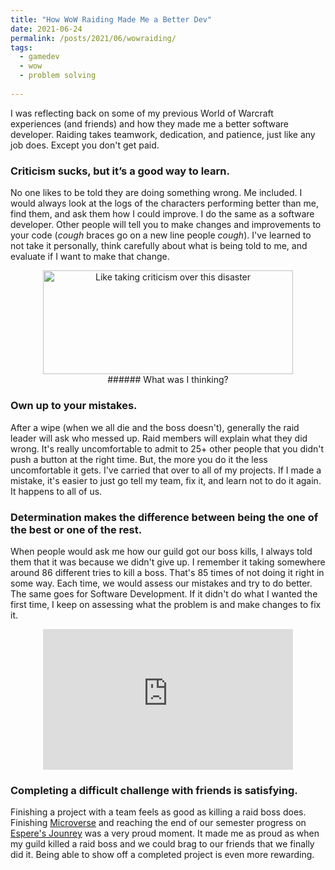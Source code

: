 ```yaml
---
title: "How WoW Raiding Made Me a Better Dev"
date: 2021-06-24
permalink: /posts/2021/06/wowraiding/
tags:
  - gamedev
  - wow
  - problem solving
  
---
```



I was reflecting back on some of my previous World of Warcraft experiences (and friends) and how they made me a better software developer. Raiding takes teamwork, dedication, and patience, just like any job does. Except you don't get paid.  

### Criticism sucks, but it’s a good way to learn. <br>
No one likes to be told they are doing something wrong. Me included. I would always look at the logs of the characters performing better than me, find them, and ask them how I could improve.  I do the same as a software developer. Other people will tell you to make changes and improvements to your code (*cough* braces go on a new line people *cough*). I've learned to not take it personally, think carefully about what is being told to me, and evaluate if I want to make that change.


<p align="center">
<img width="400" height="166.40" src="http://jennithe.dev/images/wowbadui.jpg" title="Like taking criticism over this disaster"> <br> ###### What was I thinking? 
</p>

### Own up to your mistakes. <br>
After a wipe (when we all die and the boss doesn't), generally the raid leader will ask who messed up. Raid members will explain what they did wrong. It's really uncomfortable to admit to 25+ other people that you didn't push a button at the right time. But, the more you do it the less uncomfortable it gets. I've carried that over to all of my projects. If I made a mistake, it's easier to just go tell my team, fix it, and learn not to do it again. It happens to all of us.

### Determination makes the difference between being the one of the best or one of the rest. <br>
When people would ask me how our guild got our boss kills, I always told them that it was because we didn't give up. I remember it taking somewhere around 86 different tries to kill a boss. That's 85 times of not doing it right in some way. Each time, we would assess our mistakes and try to do better. The same goes for Software Development. If it didn't do what I wanted the first time, I keep on assessing what the problem is and make changes to fix it.

<p align="center">
<iframe width="400" height="225" src="https://www.youtube.com/embed/SMZ4Iq5O5EE" title="YouTube video player" frameborder="0" allow="accelerometer; autoplay; clipboard-write; encrypted-media; gyroscope; picture-in-picture" allowfullscreen></iframe>
</p>

### Completing a difficult challenge with friends is satisfying. <br>
Finishing a project with a team feels as good as killing a raid boss does. Finishing [Microverse](https://jennithe.dev/portfolio/1-microverse/) and reaching the end of our semester progress on [Espere's Jounrey](https://jennithe.dev/portfolio/2-esperesjourney/) was a very proud moment. It made me as proud as when my guild killed a raid boss and we could brag to our friends that we finally did it. Being able to show off a completed project is even more rewarding.


